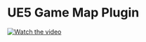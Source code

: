 # UE5 Game Map Plugin

[![Watch the video](https://img.youtube.com/vi/v18hDMAq1Yw/hqdefault.jpg)](https://www.youtube.com/embed/v18hDMAq1Yw?autoplay=1&loop=1&playlist=v18hDMAq1Yw)
